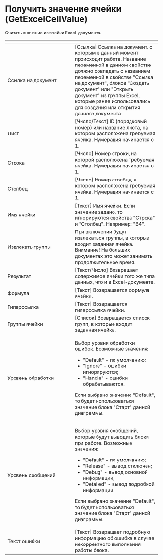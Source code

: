 # Получить значение ячейки (GetExcelCellValue)

Считать значение из ячейки Excel-документа.

<table data-header-hidden><thead><tr><th width="206"></th><th></th></tr></thead><tbody><tr><td>Ссылка на документ</td><td>[Ссылка] Ссылка на документ, с которым в данный момент происходит работа. Название переменной в данном свойстве должно совпадать с названием переменной в свойстве "Ссылка на документ", блоков "Создать документ" или "Открыть документ" из группы Excel, которые ранее использовались для создания или открытия данного документа.</td></tr><tr><td>Лист</td><td>[Число/Текст] ID (порядковый номер) или название листа, на котором расположена требуемая ячейка. Нумерация начинается с 1.</td></tr><tr><td>Строка</td><td>[Число] Номер строки, на которой расположена требуемая ячейка. Нумерация начинается с 1.</td></tr><tr><td>Столбец</td><td>[Число] Номер столбца, в котором расположена требуемая ячейка. Нумерация начинается с 1.</td></tr><tr><td>Имя ячейки</td><td>[Текст] Имя ячейки. Если значение задано, то игнорируются свойства "Строка" и "Столбец". Например: "B4".</td></tr><tr><td>Извлекать группы</td><td>При включении будут извлекаться группы, в которые входит заданная ячейка. Внимание! На больших документах это может занимать продолжительное время.</td></tr><tr><td>Результат</td><td>[Текст/Число] Возвращает содержимое ячейки того же типа данных, что и в Excel-документе.</td></tr><tr><td>Формула</td><td>[Текст] Возвращается формула ячейки.</td></tr><tr><td>Гиперссылка</td><td>[Текст] Возвращается гиперссылка ячейки.</td></tr><tr><td>Группы ячейки</td><td>[Список] Возвращается список групп, в которые входит заданная ячейка.</td></tr><tr><td>Уровень обработки</td><td><p>Выбор уровня обработки ошибок. Возможные значения: </p><ul><li>"Default" - по умолчанию; </li><li>"Ignore" - ошибки игнорируются; </li><li>"Handle" - ошибки обрабатываются. </li></ul><p>Если выбрано значение "Default", то будет использоваться значение блока "Старт" данной диаграммы.</p></td></tr><tr><td>Уровень сообщений</td><td><p>Выбор уровня сообщений, которые будут выводить блоки при работе. Возможные значения: </p><ul><li>"Default" - по умолчанию; </li><li>"Release" - вывод отключен; </li><li>"Debug" - вывод основной информации; </li><li>"Detailed" - вывод подробной информации. </li></ul><p>Если выбрано значение "Default", то будет использоваться значение блока "Старт" данной диаграммы.</p></td></tr><tr><td>Текст ошибки</td><td>[Текст] Возвращает подробную информацию об ошибке в случае некорректного выполнения работы блока.</td></tr></tbody></table>
